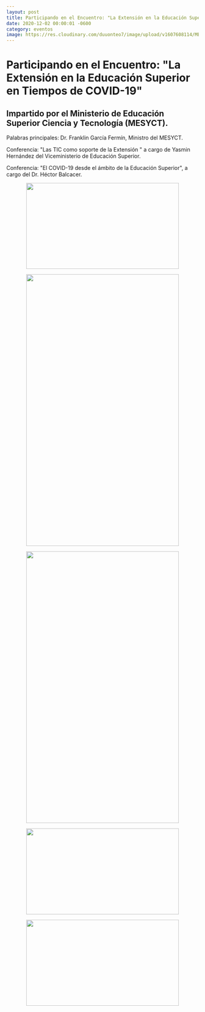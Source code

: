 ```yaml
---
layout: post
title: Participando en el Encuentro: "La Extensión en la Educación Superior en Tiempos de COVID-19"
date: 2020-12-02 00:00:01 -0600
category: eventos
image: https://res.cloudinary.com/duuonteo7/image/upload/v1607608114/MESCYT/WhatsApp_Image_2020-12-02_at_11.52.53_AM.jpg
---
```

<h1>Participando en el Encuentro: "La Extensi&oacute;n en la Educaci&oacute;n Superior en Tiempos de COVID-19"</h1>
<h2>Impartido por el Ministerio de Educaci&oacute;n Superior Ciencia y Tecnolog&iacute;a (MESYCT).</h2>
<p>Palabras principales: Dr. Franklin Garc&iacute;a Ferm&iacute;n, Ministro del MESYCT.</p>
<p>Conferencia: "Las TIC como soporte de la Extensi&oacute;n " a cargo de Yasmin Hern&aacute;ndez del Viceministerio de Educaci&oacute;n Superior.</p>
<p>Conferencia: "El COVID-19 desde el &aacute;mbito de la Educaci&oacute;n Superior", a cargo del Dr. H&eacute;ctor Balcacer.</p>
<p><img src="https://res.cloudinary.com/duuonteo7/image/upload/v1607608114/MESCYT/WhatsApp_Image_2020-12-02_at_12.25.36_PM.jpg" alt="" style="display: block; margin-left: auto; margin-right: auto;" width="400" height="225" /></p>
<p style="text-align: center;"><img src="https://res.cloudinary.com/duuonteo7/image/upload/v1607608114/MESCYT/WhatsApp_Image_2020-12-02_at_12.27.39_PM.jpg" alt="" width="400" height="711" /></p>
<p style="text-align: center;"><img src="https://res.cloudinary.com/duuonteo7/image/upload/v1607608114/MESCYT/WhatsApp_Image_2020-12-02_at_12.26.59_PM.jpg" alt="" width="400" height="711" /></p>
<p style="text-align: center;"><img src="https://res.cloudinary.com/duuonteo7/image/upload/v1607608114/MESCYT/WhatsApp_Image_2020-12-02_at_11.52.53_AM.jpg" alt="" width="400" height="225" /></p>
<p style="text-align: center;"><img src="https://res.cloudinary.com/duuonteo7/image/upload/v1607608114/MESCYT/WhatsApp_Image_2020-12-02_at_11.12.19_AM.jpg" alt="" width="400" height="225" /></p>
